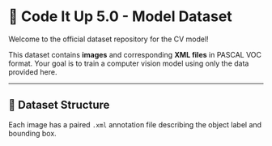 # 🧠 Code It Up 5.0 - Model Dataset

Welcome to the official dataset repository for the CV model!

This dataset contains **images** and corresponding **XML files** in PASCAL VOC format. Your goal is to train a computer vision model using only the data provided here.

---

## 📂 Dataset Structure

Each image has a paired `.xml` annotation file describing the object label and bounding box.
